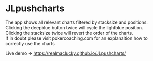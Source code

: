 # JLpushcharts
The app shows all relevant charts filtered by stacksize and positions. \
Clicking the deepblue button twice will cycle the lightblue position. \
Clicking the stacksize twice will revert the order of the charts. \
If in doubt please visit pokercoaching.com for an explanaition how to correctly use the charts

Live demo ->  https://realmaclucky.github.io/JLpushcharts/
